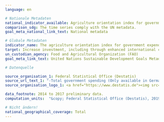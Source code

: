 ```yaml
---
language: en

# Nationale Metadaten
national_indicator_available: Agriculture orientation index for government expenditures
comparison_sdg: The time series comply with the UN metadata.
goal_meta_national_link_text: National metadata

# Globale Metadaten
indicator_name: The agriculture orientation index for government expenditures
target: Increase investment, including through enhanced international cooperation, in rural infrastructure, agricultural research and extension services, technology development and plant and livestock gene banks in order to enhance agricultural productive capacity in developing countries, in particular least developed countries
un_custodian_agency: Food and Agricultural Organization (FAO)
goal_meta_link_text: United Nations Sustainable Development Goals Metadata

# Datenquelle

source_organisation_1: Federal Statistical Office (Destatis)
source_url_text_1: "-Total government spending (Only available in German)<br>-Government spending on agriculture, forestry, fishing and hunting (Only available in German)<br>-Gross Domestic Product (Only available in German)<br>subject-matter series 8, series 1.4"
source_organisation_logo_1: <a href="https://www.destatis.de"><img src="https://g205sdgs.github.io/sdg-indicators/public/LogosEn/destatis.png" alt="Logo Destatis" /></a>

data_footnote: 2014 to 2017 preliminary data.
computation_units:  "&copy; Federal Statistical Office (Destatis), 2019"

# Nicht ändern!
national_geographical_coverage: Total
---
```

